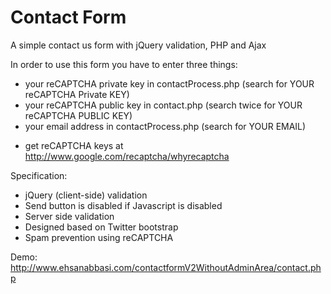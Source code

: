 Contact Form
===========

A simple contact us form with jQuery validation, PHP and Ajax

In order to use this form you have to enter three things:
- your reCAPTCHA private key in contactProcess.php (search for YOUR reCAPTCHA Private KEY)
- your reCAPTCHA public key in contact.php (search twice for YOUR reCAPTCHA PUBLIC KEY)
- your email address in contactProcess.php (search for YOUR EMAIL)

* get reCAPTCHA keys at http://www.google.com/recaptcha/whyrecaptcha

Specification:
- jQuery (client-side) validation
- Send button is disabled if Javascript is disabled
- Server side validation
- Designed based on Twitter bootstrap
- Spam prevention using reCAPTCHA

Demo: http://www.ehsanabbasi.com/contactformV2WithoutAdminArea/contact.php
